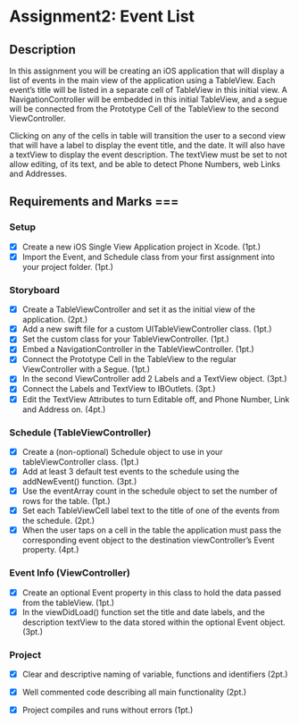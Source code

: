 # Assignment2: Event List

## Description

In this assignment you will be creating an iOS application that will display a list of events in the main view of the application using a TableView. Each event’s title will be listed in a separate cell of TableView in this initial view.  A NavigationController will be embedded in this initial TableView, and a segue will be connected from the Prototype Cell of the TableView to the second ViewController.

Clicking on any of the cells in table will transition the user to a second view that will have a label to display the event title, and the date. It will also have a textView to display the event description. The textView must be set to not allow editing, of its text, and be able to detect Phone Numbers, web Links and Addresses.


## Requirements and Marks ===
### Setup

- [x] Create a new iOS Single View Application project in Xcode. (1pt.)
- [x] Import the Event, and Schedule class from your first assignment into your project folder. (1pt.)

### Storyboard

- [x] Create a TableViewController and set it as the initial view of the application. (2pt.)
- [x] Add a new swift file for a custom UITableViewController class. (1pt.)
- [x] Set the custom class for your TableViewController. (1pt.)
- [x] Embed a NavigationController in the TableViewController. (1pt.)
- [x] Connect the Prototype Cell in the TableView to the regular ViewController with a Segue. (1pt.)
- [x] In the second ViewController add 2 Labels and a TextView object. (3pt.)
- [x] Connect the Labels and TextView to IBOutlets. (3pt.)
- [x] Edit the TextView Attributes to turn Editable off, and Phone Number, Link and Address on. (4pt.)

### Schedule (TableViewController)

- [x] Create a (non-optional) Schedule object to use in your tableViewController class. (1pt.)
- [x] Add at least 3 default test events to the schedule using the addNewEvent() function. (3pt.)
- [x] Use the eventArray count in the schedule object to set the number of rows for the table. (1pt.)
- [x] Set each TableViewCell label text to the title of one of the events from the schedule. (2pt.)
- [x] When the user taps on a cell in the table the application must pass the corresponding event object to the destination viewController’s Event property. (4pt.)

### Event Info (ViewController)

- [x] Create an optional Event property in this class to hold the data passed from the tableView. (1pt.)
- [x] In the viewDidLoad() function set the title and date labels, and the description textView to the data stored within the optional Event object. (3pt.)

### Project

- [x] Clear and descriptive naming of variable, functions and identifiers (2pt.)
- [x] Well commented code describing all main functionality (2pt.)
- [x] Project compiles and runs without errors (1pt.)


